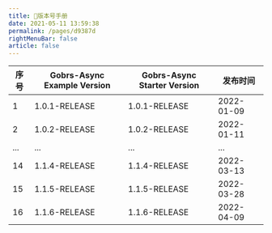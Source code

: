 ```yaml
---
title: 🧅版本号手册
date: 2021-05-11 13:59:38
permalink: /pages/d9387d
rightMenuBar: false
article: false
---
```





|   序号   | Gobrs-Async Example Version | Gobrs-Async Starter Version | 发布时间   |
| ---- | ---------------------- | ----------------------- | ---------- |
| 1    | 1.0.1-RELEASE             | 1.0.1-RELEASE           | 2022-01-09 |
| 2    |   1.0.2-RELEASE         |1.0.2-RELEASE           | 2022-01-11 |
|...|...|...|...|
| 14    |   1.1.4-RELEASE         | 1.1.4-RELEASE           | 2022-03-13 |
| 15    |   1.1.5-RELEASE         | 1.1.5-RELEASE           | 2022-03-28 |
| 16    |   1.1.6-RELEASE         | 1.1.6-RELEASE           | 2022-04-09 |
